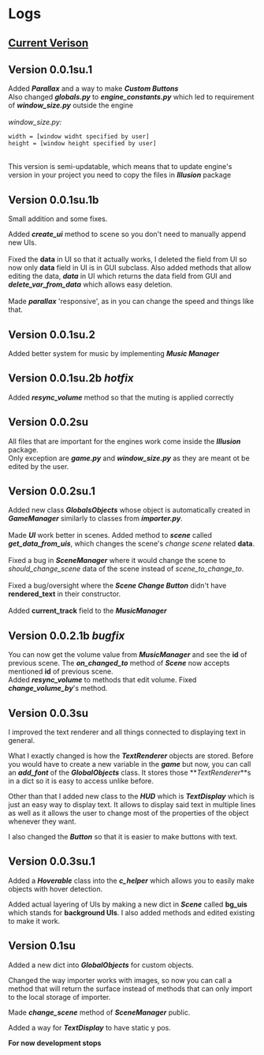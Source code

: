 # Logs

## [Current Verison](#version-01su)

## Version 0.0.1su.1
Added ***Parallax*** and a way to make ***Custom Buttons***<br>
Also changed ***globals.py*** to ***engine_constants.py*** 
which led to requirement of ***window_size.py*** outside the engine
<br>
<br>
*window_size.py:*
```
width = [window widht specified by user]
height = [window height specified by user]
```
<br>
This version is semi-updatable, which means that to update engine's version in your project 
you need to copy the files in <i><b>Illusion</b></i> package

## Version 0.0.1su.1b
Small addition and some fixes.

Added **_create_ui_** method to scene so you don't need to manually append new UIs.
<br>
<br>
Fixed the **data** in UI so that it actually works, I deleted the field from UI so now only **data** field in UI is in GUI subclass. Also added methods that allow editing the data, **_data_** in UI which returns the data field from GUI and **_delete_var_from_data_** which allows easy deletion.
<br>
<br>
Made **_parallax_** 'responsive', as in you can change the speed and things like that.

## Version 0.0.1su.2
Added better system for music by implementing _**Music Manager**_

## Version 0.0.1su.2b _hotfix_
Added _**resync_volume**_ method so that the muting is applied correctly

## Version 0.0.2su
All files that are important for the engines work come inside the _**Illusion**_ package.<br>
Only exception are **_game.py_** and **_window_size.py_** as they are meant ot be edited by the user.

## Version 0.0.2su.1
Added new class **_GlobalsObjects_** whose object is automatically created in _**GameManager**_ similarly to classes from _**importer.py**_.
<br>
<br>
Made _**UI**_ work better in scenes. Added method to _**scene**_ called **_get_data_from_uis_**, which changes the scene's _change scene_ related **data**.
<br>
<br>
Fixed a bug in _**SceneManager**_ where it would change the scene to _should_change_scene_ data of the scene instead of _scene_to_change_to_.
<br>
<br>
Fixed a bug/oversight where the **_Scene Change Button_** didn't have **rendered_text** in their constructor.
<br>
<br>
Added **current_track** field to the _**MusicManager**_

## Version 0.0.2.1b _bugfix_
You can now get the volume value from **_MusicManager_** and see the **id** of previous scene. The _**on_changed_to**_ method of **_Scene_** now accepts mentioned **id** of previous scene.
<br>
Added **_resync_volume_** to methods that edit volume. Fixed **_change_volume_by_**'s method. 

## Version 0.0.3su
I improved the text renderer and all things connected to displaying text in general.

What I exactly changed is how the **_TextRenderer_** objects are stored. Before you would have to create a new variable in the **_game_** but now, you can call an **_add_font_** of the _**GlobalObjects**_ class. It stores those **_TextRenderer_**s in a dict so it is easy to access unlike before.

Other than that I added new class to the **_HUD_** which is **_TextDisplay_** which is just an easy way to display text. It allows to display said text in multiple lines as well as it allows the user to change most of the properties of the object whenever they want.

I also changed the **_Button_** so that it is easier to make buttons with text.

## Version 0.0.3su.1
Added a **_Hoverable_** class into the **_c_helper_** which allows you to easily make objects with hover detection.

Added actual layering of UIs by making a new dict in **_Scene_** called **bg_uis** which stands for **background UIs**. I also added methods and edited existing to make it work.

## Version 0.1su
Added a new dict into **_GlobalObjects_** for custom objects.

Changed the way importer works with images, so now you can call a method that will return the surface instead of methods that can only import to the local storage of importer. 

Made _**change_scene**_ method of **_SceneManager_** public.

Added a way for **_TextDisplay_** to have static y pos.


**For now development stops**